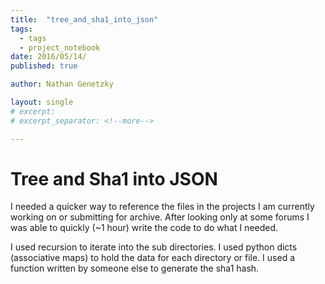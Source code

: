```yaml
---
title:  "tree_and_sha1_into_json"
tags:
  - tags
  - project_notebook
date: 2016/05/14/
published: true

author: Nathan Genetzky

layout: single
# excerpt:
# excerpt_separator: <!--more-->

---
```



# Tree and Sha1 into JSON

I needed a quicker way to reference the files in the projects I am currently
working on or submitting for archive. After looking only at some forums I was
able to quickly (~1 hour) write the code to do what I needed.

I used recursion to iterate into the sub directories. I used python dicts
(associative maps) to hold the data for each directory or file. I used a function
written by someone else to generate the sha1 hash.
